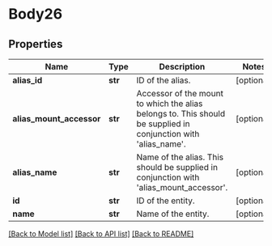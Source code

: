 # Body26

## Properties
Name | Type | Description | Notes
------------ | ------------- | ------------- | -------------
**alias_id** | **str** | ID of the alias. | [optional] 
**alias_mount_accessor** | **str** | Accessor of the mount to which the alias belongs to. This should be supplied in conjunction with &#x27;alias_name&#x27;. | [optional] 
**alias_name** | **str** | Name of the alias. This should be supplied in conjunction with &#x27;alias_mount_accessor&#x27;. | [optional] 
**id** | **str** | ID of the entity. | [optional] 
**name** | **str** | Name of the entity. | [optional] 

[[Back to Model list]](../README.md#documentation-for-models) [[Back to API list]](../README.md#documentation-for-api-endpoints) [[Back to README]](../README.md)

